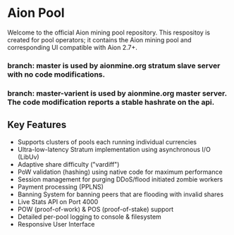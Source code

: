 # Aion Pool
Welcome to the official Aion mining pool repository. 
This respositoy is created for pool operators; it contains the Aion mining pool and corresponding UI compatible with Aion 2.7+.

### branch: master is used by aionmine.org stratum slave server with no code modifications.
### branch: master-varient is used by aionmine.org master server.  The code modification reports a stable hashrate on the api.

## Key Features
- Supports clusters of pools each running individual currencies
- Ultra-low-latency Stratum implementation using asynchronous I/O (LibUv)
- Adaptive share difficulty ("vardiff")
- PoW validation (hashing) using native code for maximum performance
- Session management for purging DDoS/flood initiated zombie workers
- Payment processing (PPLNS)
- Banning System for banning peers that are flooding with invalid shares
- Live Stats API on Port 4000
- POW (proof-of-work) & POS (proof-of-stake) support
- Detailed per-pool logging to console & filesystem
- Responsive User Interface 

